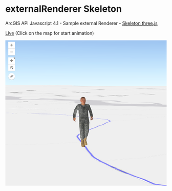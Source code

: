 # externalRenderer Skeleton
ArcGIS API Javascript 4.1 - Sample external Renderer - [Skeleton three.js](https://threejs.org/examples/webgl_animation_skinning_blending.html)

[Live](http://cmatb600001.westeurope.cloudapp.azure.com/Demo/js/externalRendererSkeleton/) (Click on the map for start animation)

![](img/Skeleton.png) 
